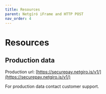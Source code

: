 ```yaml
---
title: Resources
parent: Netgíró iFrame and HTTP POST
nav_order: 4
---
```


# Resources
## Production data

Production url: [https://securepay.netgiro.is/v1/](https://securepay.netgiro.is/v1/)

For production data contact customer support.